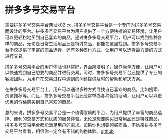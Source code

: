 # 拼多多号交易平台

需要拼多多号交易平台网址k02.cc. 拼多多号交易平台是一个专门为拼多多号交易而设计的平台。拼多多号交易平台为用户提供了一个方便快捷的交易环境，让用户可以更轻松地买到自己喜欢的商品。通过拼多多号交易平台，用户可以找到各种各样的商品，无论是日常生活用品还是特殊商品，都能在这里找到。拼多多号交易平台不仅提供了丰富的商品选择，还有多种支付方式，让用户可以选择最方便的方式进行交易。

拼多多号交易平台的用户体验也非常好，界面简洁明了，操作简单方便，让用户可以快速找到自己想要的商品并进行交易。同时，拼多多号交易平台还提供了专业的客服团队，为用户在交易过程中遇到的问题提供及时的帮助和解决方案。

在拼多多号交易平台上，用户可以通过多种方式寻找自己喜欢的商品，比如搜索、浏览推荐等。而且，拼多多号交易平台还经常举办各种促销活动，让用户可以以更优惠的价格购买到自己喜欢的商品。

总的来说，拼多多号交易平台是一个值得信赖的平台，为用户提供了丰富的商品选择、便利的交易方式和优质的服务体验。无论是想要购买日常用品还是特殊商品，拼多多号交易平台都能满足用户的需求。如果你也想要购买商品，不妨来拼多多号交易平台看看，相信你一定会有不错的购物体验。[github](https://github.com)